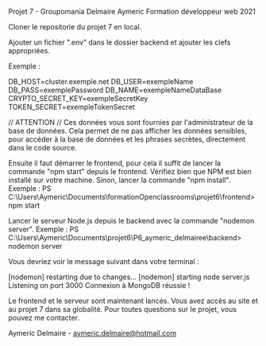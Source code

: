 Projet 7 - Groupomania
Delmaire Aymeric
Formation développeur web 2021

Cloner le repositorie du projet 7 en local.

Ajouter un fichier ".env" dans le dossier backend et ajouter les clefs appropriées.

Exemple :

DB_HOST=cluster.exemple.net DB_USER=exempleName DB_PASS=exemplePassword DB_NAME=exempleNameDataBase CRYPTO_SECRET_KEY=exempleSecretKey TOKEN_SECRET=exempleTokenSecret

// ATTENTION // Ces données vous sont fournies par l'administrateur de la base de données. Cela permet de ne pas afficher les données sensibles, pour accéder à la base de données et les phrases secrètes, directement dans le code source.

Ensuite il faut démarrer le frontend, pour cela il suffit de lancer la commande "npm start" depuis le frontend. Vérifiez bien que NPM est bien installé sur votre machine. Sinon, lancer la commande "npm install".
Exemple : PS C:\Users\Aymeric\Documents\formationOpenclassrooms\projet6\frontend> npm start

Lancer le serveur Node.js depuis le backend avec la commande "nodemon server".
Exemple : PS C:\Users\Aymeric\Documents\projet6\P6_aymeric_delmairee\backend> nodemon server

Vous devriez voir le message suivant dans votre terminal :

[nodemon] restarting due to changes... [nodemon] starting node server.js Listening on port 3000 Connexion à MongoDB réussie !

Le frontend et le serveur sont maintenant lancés. Vous avez accès au site et au projet 7 dans sa globalité.
Pour toutes questions sur le projet, vous pouvez me contacter.

Aymeric Delmaire - aymeric.delmaire@hotmail.com
